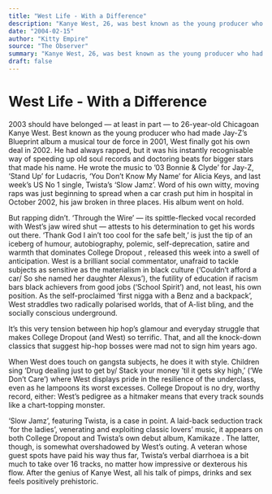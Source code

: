 ```yaml
---
title: "West Life - With a Difference"
description: "Kanye West, 26, was best known as the young producer who had made Jay-Z’s Blueprint album a musical tour de force in 2001. he wrote the music to ’03 Bonnie & Clyde’ for Jay -Z, ‘Stand Up’ for Ludacris..."
date: "2004-02-15"
author: "Kitty Empire"
source: "The Observer"
summary: "Kanye West, 26, was best known as the young producer who had made Jay-Z’s Blueprint album a musical tour de force in 2001. he wrote the music to ’03 Bonnie & Clyde’ for Jay -Z, ‘Stand Up’ for Ludacris, ‘You Don’t Know My Name’ for Alicia Keys, and last week’s US No 1 single, Twista’s ‘Slow Jamz’."
draft: false
---
```


# West Life - With a Difference

2003 should have belonged — at least in part — to 26-year-old Chicagoan Kanye West. Best known as the young producer who had made Jay-Z’s Blueprint album a musical tour de force in 2001, West finally got his own deal in 2002. He had always rapped, but it was his instantly recognisable way of speeding up old soul records and doctoring beats for bigger stars that made his name. He wrote the music to ’03 Bonnie & Clyde’ for Jay-Z, ‘Stand Up’ for Ludacris, ‘You Don’t Know My Name’ for Alicia Keys, and last week’s US No 1 single, Twista’s ‘Slow Jamz’. Word of his own witty, moving raps was just beginning to spread when a car crash put him in hospital in October 2002, his jaw broken in three places. His album went on hold.

But rapping didn’t. ‘Through the Wire’ — its spittle-flecked vocal recorded with West’s jaw wired shut — attests to his determination to get his words out there. ‘Thank God I ain’t too cool for the safe belt,’ is just the tip of an iceberg of humour, autobiography, polemic, self-deprecation, satire and warmth that dominates College Dropout , released this week into a swell of anticipation. West is a brilliant social commentator, unafraid to tackle subjects as sensitive as the materialism in black culture (‘Couldn’t afford a car/ So she named her daughter Alexus’), the futility of education if racism bars black achievers from good jobs (‘School Spirit’) and, not least, his own position. As the self-proclaimed ‘first nigga with a Benz and a backpack’, West straddles two radically polarised worlds, that of A-list bling, and the socially conscious underground.

It’s this very tension between hip hop’s glamour and everyday struggle that makes College Dropout (and West) so terrific. That, and all the knock-down classics that suggest hip-hop bosses were mad not to sign him years ago.

When West does touch on gangsta subjects, he does it with style. Children sing ‘Drug dealing just to get by/ Stack your money ’til it gets sky high,’ (‘We Don’t Care’) where West displays pride in the resilience of the underclass, even as he lampoons its worst excesses. College Dropout is no dry, worthy record, either: West’s pedigree as a hitmaker means that every track sounds like a chart-topping monster.

‘Slow Jamz’, featuring Twista, is a case in point. A laid-back seduction track ‘for the ladies’, venerating and exploiting classic lovers’ music, it appears on both College Dropout and Twista’s own debut album, Kamikaze . The latter, though, is somewhat overshadowed by West’s outing. A veteran whose guest spots have paid his way thus far, Twista’s verbal diarrhoea is a bit much to take over 16 tracks, no matter how impressive or dexterous his flow. After the genius of Kanye West, all his talk of pimps, drinks and sex feels positively prehistoric.
